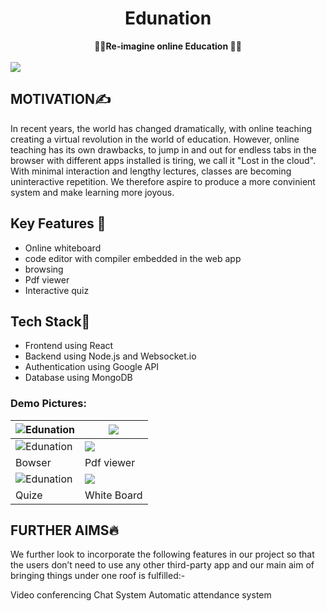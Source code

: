 <div align="center">
  <h1 >Edunation</h1>
  <strong>
    👨‍💻Re-imagine online Education 👩‍💻
  </strong>
</div>
<br/>
<img src="https://socialify.git.ci/dsnehasish74/Edunation/image?description=1&font=Raleway&logo=https%3A%2F%2Favatars.githubusercontent.com%2Fu%2F80974091%3Fs%3D200%26v%3D4&pattern=Brick%20Wall&theme=Dark"></img>

## MOTIVATION✍
In recent years, the world has changed dramatically, with online teaching creating a virtual revolution in the world of education. However, online teaching has its own drawbacks, to jump in and out for endless tabs in the browser with different apps installed is tiring, we call it "Lost in the cloud". With minimal interaction and lengthy lectures, classes are becoming uninteractive repetition. We therefore aspire to produce a more convinient system and make learning more joyous.

## Key  Features 🚀
- Online whiteboard
- code editor with compiler embedded in the web app
- browsing
- Pdf viewer
- Interactive quiz
## Tech Stack🤖
- Frontend using React
- Backend using Node.js and Websocket.io
- Authentication using Google API
- Database using MongoDB


### Demo Pictures:
|![Edunation](https://github.com/dsnehasish74/Edunation/blob/main/assets/Screenshot%20(8).png)|<img src="https://github.com/dsnehasish74/Edunation/blob/main/assets/Screenshot%20(9).png"/>|
|---|---|
|![Edunation](https://github.com/dsnehasish74/Edunation/blob/main/assets/Screenshot%20(10).png)|<img src="https://github.com/dsnehasish74/Edunation/blob/main/assets/Screenshot%20(11).png"/>|
|Bowser|Pdf viewer|
|![Edunation](https://github.com/dsnehasish74/Edunation/blob/main/assets/Screenshot%20(12).png)|<img src="https://github.com/dsnehasish74/Edunation/blob/main/assets/Screenshot%20(13).png"/>|
|Quize|White Board|

## FURTHER AIMS🔥

We further look to incorporate the following features in our project so that the users don’t need to use any other third-party app and our main aim of bringing things under one roof is fulfilled:-

Video conferencing 
Chat System 
Automatic attendance system

